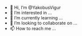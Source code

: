 - 👋 Hi, I’m @YakobusVigur
- 👀 I’m interested in ...
- 🌱 I’m currently learning ...
- 💞️ I’m looking to collaborate on ...
- 📫 How to reach me ...

<!---
YakobusVigur/YakobusVigur is a ✨ special ✨ repository because its `README.md` (this file) appears on your GitHub profile.
You can click the Preview link to take a look at your changes.
--->
